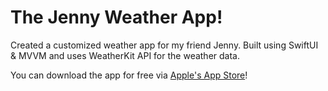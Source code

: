 # The Jenny Weather App!

Created a customized weather app for my friend Jenny. Built using SwiftUI & MVVM and uses WeatherKit API for the weather data. 

You can download the app for free via [Apple's App Store](https://apps.apple.com/ph/app/the-jenny-weather-app/id1501000627)!
